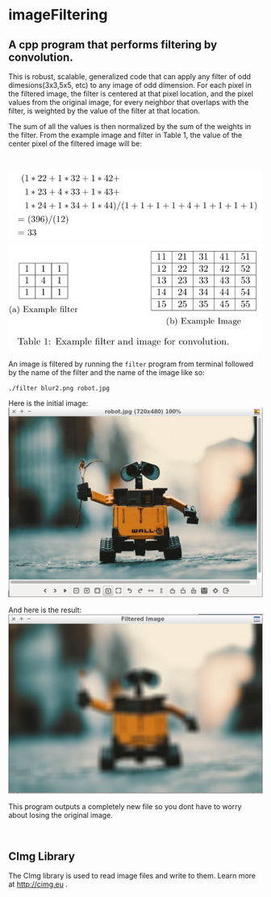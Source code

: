 # imageFiltering
## A cpp program that performs filtering by convolution. 

This is robust, scalable, generalized code that can apply any filter of odd dimesions(3x3,5x5, etc) to any image of odd dimension. For each pixel in the filtered image, the filter is centered at that pixel location, and the pixel values from the original image, for every neighbor that overlaps with the filter, is weighted by the value of the filter at that location. 

The sum of all the values is then normalized by the sum of the weights in the filter. From the example image and filter in Table 1, the value of the center pixel of the filtered image will be:

<br/>

![GitHub Logo](img/computation.png)
![GitHub Logo](img/sample-filtering.png)

An image is filtered by running the `filter` program from terminal followed by the name of the filter and the name of the image like so:
```
./filter blur2.png robot.jpg
```
Here is the initial image: 
![GitHub Logo](img/before.png)

And here is the result:
![GitHub Logo](img/after.png)

This program outputs a completely new file so you dont have to worry about losing the original image. 

<br/>

## CImg Library

The CImg library is used to read image files and write to them. Learn more at http://cimg.eu .
